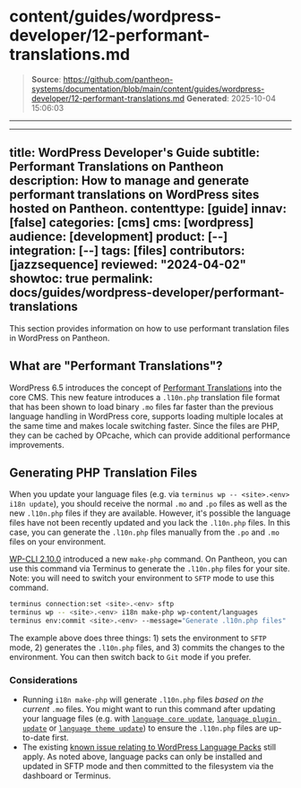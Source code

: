 # content/guides/wordpress-developer/12-performant-translations.md

> **Source**: https://github.com/pantheon-systems/documentation/blob/main/content/guides/wordpress-developer/12-performant-translations.md
> **Generated**: 2025-10-04 15:06:03

---

---
title: WordPress Developer's Guide
subtitle: Performant Translations on Pantheon
description: How to manage and generate performant translations on WordPress sites hosted on Pantheon.
contenttype: [guide]
innav: [false]
categories: [cms]
cms: [wordpress]
audience: [development]
product: [--]
integration: [--]
tags: [files]
contributors: [jazzsequence]
reviewed: "2024-04-02"
showtoc: true
permalink: docs/guides/wordpress-developer/performant-translations
---

This section provides information on how to use performant translation files in WordPress on Pantheon.

## What are "Performant Translations"?

WordPress 6.5 introduces the concept of [Performant Translations](https://make.wordpress.org/core/2024/02/27/i18n-improvements-6-5-performant-translations/) into the core CMS. This new feature introduces a `.l10n.php` translation file format that has been shown to load binary `.mo` files far faster than the previous language handling in WordPress core, supports loading multiple locales at the same time and makes locale switching faster. Since the files are PHP, they can be cached by OPcache, which can provide additional performance improvements.

## Generating PHP Translation Files

When you update your language files (e.g. via `terminus wp -- <site>.<env> i18n update`), you should receive the normal `.mo` and `.po` files as well as the new `.l10n.php` files if they are available. However, it's possible the language files have not been recently updated and you lack the `.l10n.php` files. In this case, you can generate the `.l10n.php` files manually from the `.po` and `.mo` files on your environment.

[WP-CLI 2.10.0](/release-notes/2024/02/wp-cli-2-10) introduced a new `make-php` command. On Pantheon, you can use this command via Terminus to generate the `.l10n.php` files for your site. Note: you will need to switch your environment to `SFTP` mode to use this command.

```bash
terminus connection:set <site>.<env> sftp
terminus wp -- <site>.<env> i18n make-php wp-content/languages
terminus env:commit <site>.<env> --message="Generate .l10n.php files"
```

The example above does three things: 1) sets the environment to `SFTP` mode, 2) generates the `.l10n.php` files, and 3) commits the changes to the environment. You can then switch back to `Git` mode if you prefer.


### Considerations

* Running `i18n make-php` will generate `.l10n.php` files _based on the current_ `.mo` files. You might want to run this command after updating your language files (e.g. with [`language core update`](https://developer.wordpress.org/cli/commands/language/core/update/), [`language plugin update`](https://developer.wordpress.org/cli/commands/language/plugin/update/) or [`language theme update`](https://developer.wordpress.org/cli/commands/language/theme/update/)) to ensure the `.l10n.php` files are up-to-date first.
* The existing [known issue relating to WordPress Language Packs](/wordpress-known-issues#language-packs) still apply. As noted above, language packs can only be installed and updated in SFTP mode and then committed to the filesystem via the dashboard or Terminus.